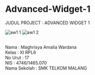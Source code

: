 # Advanced-Widget-1

JUDUL PROJECT : ADVANCED WIDGET 1

![aw1 1](https://cloud.githubusercontent.com/assets/22170389/22574304/cbe2b070-e9e0-11e6-8d43-48d0b743918a.png)
![aw1 2](https://cloud.githubusercontent.com/assets/22170389/22574305/cbe66882-e9e0-11e6-8c82-6d5b8360d8c2.png)


<br>Nama          : Maghrisya Amalia Wardana 
<br>Kelas         : XI RPL6
<br>No Urut       : 17
<br>NIS           : 4746/1465.070
<br>Nama Sekolah  : SMK TELKOM MALANG
